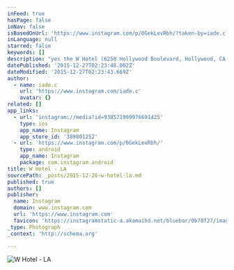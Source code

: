 ```yaml
---
inFeed: true
hasPage: false
inNav: false
isBasedOnUrl: 'https://www.instagram.com/p/0GekLevRbh/?taken-by=iade.c'
inLanguage: null
starred: false
keywords: []
description: "yes the W Hotel (6250 Hollywood Boulevard, Hollywood, CA, 90028 - http://www.whollywoodhotel.com) ..a nice alternative to Loews (which I'm surprised I haven't mentioned yet on this site!).. stylish modern hotel in West Hollywood.. just a stones throw from Hollywood Boulevard.. great outdoor bar for those long evenings.. and cool decor'd bar in the main lobby.."
datePublished: '2015-12-27T02:23:48.002Z'
dateModified: '2015-12-27T02:23:43.669Z'
author:
  - name: iade.c
    url: 'https://www.instagram.com/iade.c'
    avatar: {}
related: []
app_links:
  - url: 'instagram://media?id=938571999976691425'
    type: ios
    app_name: Instagram
    app_store_id: '389801252'
  - url: 'https://www.instagram.com/p/0GekLevRbh/'
    type: android
    app_name: Instagram
    package: com.instagram.android
title: W Hotel - LA
sourcePath: _posts/2015-12-26-w-hotel-la.md
published: true
authors: []
publisher:
  name: Instagram
  domain: www.instagram.com
  url: 'https://www.instagram.com'
  favicon: 'https://instagramstatic-a.akamaihd.net/bluebar/0b78f27/images/ico/favicon.ico'
_type: Photograph
_context: 'http://schema.org'

---
```

![W Hotel - LA](https://s3-us-west-2.amazonaws.com/the-grid-img/p/e860f89b8e275838146d68687418bb8c22398b21.jpg)